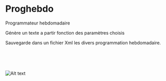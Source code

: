 # Proghebdo
 Programmateur hebdomadaire
 
 Génère un texte a partir fonction des paramètres choisis
 
 Sauvegarde dans un fichier Xml les divers programmation hebdomadaire.

<br/><br/><br/>

![Alt text](/ProgHebdo.jpg?raw=true "Optional Title")
